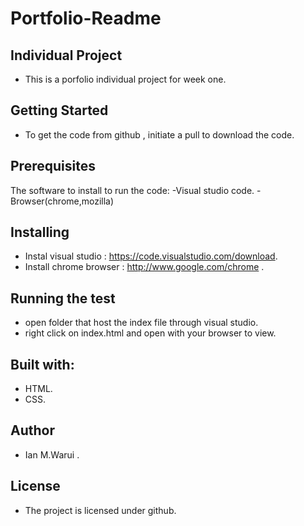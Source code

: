 # Portfolio-Readme

## Individual Project
- This is a porfolio  individual project for week one.

## Getting Started
- To get the code from github , initiate a pull to download the code.

## Prerequisites
The software to install to run the code: 
-Visual studio code.
-Browser(chrome,mozilla)

## Installing
- Instal visual studio : https://code.visualstudio.com/download.
- Install chrome browser : http://www.google.com/chrome .


## Running the test 
- open folder that host the index file through visual studio.
- right click on index.html and open with your browser to view.

## Built with:
- HTML.
- CSS.

## Author
- Ian M.Warui .

## License
- The project is licensed under github.

